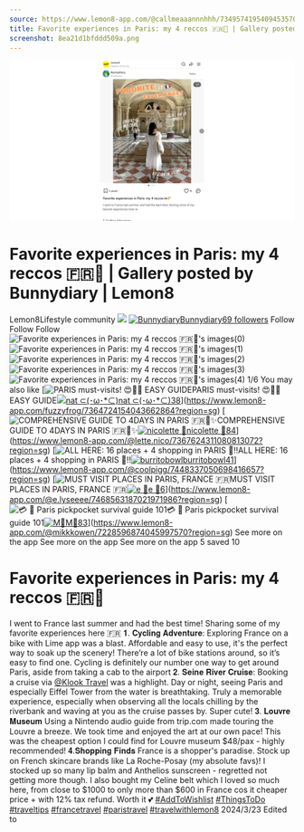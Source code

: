 ```yaml
---
source: https://www.lemon8-app.com/@callmeaaannnhhh/7349574195409453570?region=sg
title: Favorite experiences in Paris: my 4 reccos 🇫🇷🥐 | Gallery posted by Bunnydiary | Lemon8
screenshot: 8ea21d1bfddd509a.png
---
```



![Post Screenshot](8ea21d1bfddd509a.png)
# Favorite experiences in Paris: my 4 reccos 🇫🇷🥐 | Gallery posted by Bunnydiary | Lemon8
[](https://www.lemon8-app.com/feed/foryou?region=sg)
Lemon8Lifestyle community
[](https://www.lemon8-app.com/search/sug?region=sg)![](https://lemon8.onelink.me/FMQw?pid=website_direct&af_force_dp=false&af_dp=snssdk2657%3A%2F%2Farticle_detail_page%3Fgroup_id%3D7349574195409453570%26pid%3Dwebsite_direct&retargeting=true&ab_version=73512074&af_web_dp=https%3A%2F%2Fplay.google.com%2Fstore%2Fapps%2Fdetails%3Fid%3Dcom.bd.nproject&amp_extra=%7B%22seo_page_id%22%3A%22266810530977464422%22%2C%22traffic_type%22%3A%22website_direct%22%2C%22web_id%22%3A%227481930785986512392%22%2C%22enter_position%22%3A%22smart_banner%22%2C%22enter_page_id%22%3A%227349574195409453570%22%2C%22enter_page_type%22%3A%22article%22%7D)
[![Bunnydiary](https://p16-lemon8-sign-sg.tiktokcdn.com/user-avatar-alisg/4074d8da27631072a6888cfd895a76ea~tplv-sdweummd6v-shrink:120:0:q75.webp?lk3s=66c60501&source=feed_user&x-expires=1744632000&x-signature=F2UjVCDdjLkW%2F6sCwQ2foqXGUnQ%3D)](https://www.lemon8-app.com/@callmeaaannnhhh?region=sg)[Bunnydiary69 followers](https://www.lemon8-app.com/@callmeaaannnhhh?region=sg)
Follow
Follow
Follow
![Favorite experiences in Paris: my 4 reccos 🇫🇷🥐's images\(0\)](https://p16-lemon8-sign-sg.tiktokcdn.com/tos-alisg-v-a3e477-sg/osPQApfIwfA7G5XYhLdp2FIAeGx5eTTk2AJ8HA~tplv-sdweummd6v-wap-logo-v1:QGNhbGxtZWFhYW5ubmhoaA==:1080:0.webp?lk3s=66c60501&source=wap_large_logo_image&x-expires=1744632000&x-signature=S1qefUszvqFv1wMvIuPs0eTi%2FFY%3D)
![Favorite experiences in Paris: my 4 reccos 🇫🇷🥐's images\(1\)](https://p16-lemon8-sign-sg.tiktokcdn.com/tos-alisg-v-a3e477-sg/oQAedL8KT5P2TGxkQa7GpwAfHFI2fXtAAAJeIh~tplv-sdweummd6v-wap-logo-v1:QGNhbGxtZWFhYW5ubmhoaA==:1080:0.webp?lk3s=66c60501&source=wap_large_logo_image&x-expires=1744632000&x-signature=9wAzSRXwWGQaAqoz6A1BwE3Q3ts%3D)
![Favorite experiences in Paris: my 4 reccos 🇫🇷🥐's images\(2\)](https://p16-lemon8-sign-sg.tiktokcdn.com/tos-alisg-v-a3e477-sg/oETGLJfwd2xAkH8eIAA5IecpA7flXQThNGP2A9~tplv-sdweummd6v-wap-logo-v1:QGNhbGxtZWFhYW5ubmhoaA==:1080:0.webp?lk3s=66c60501&source=wap_large_logo_image&x-expires=1744632000&x-signature=ivZ%2F4YPtMueZfQyIrnBxSxPJ%2Fyc%3D)
![Favorite experiences in Paris: my 4 reccos 🇫🇷🥐's images\(3\)](https://p16-lemon8-sign-sg.tiktokcdn.com/tos-alisg-v-a3e477-sg/okIeQAGA278fTSMXhXHM8I3De8j2pQAAAfd5JT~tplv-sdweummd6v-wap-logo-v1:QGNhbGxtZWFhYW5ubmhoaA==:1080:0.webp?lk3s=66c60501&source=wap_large_logo_image&x-expires=1744632000&x-signature=nj8aY5oglmCkHIQWvLE7iuzcvI4%3D)
![Favorite experiences in Paris: my 4 reccos 🇫🇷🥐's images\(4\)](https://p16-lemon8-sign-sg.tiktokcdn.com/tos-alisg-v-a3e477-sg/oMQ28AXTdo4wRpgeGGIPkfLHSAAJfAexI72Ah5~tplv-sdweummd6v-wap-logo-v1:QGNhbGxtZWFhYW5ubmhoaA==:1080:0.webp?lk3s=66c60501&source=wap_large_logo_image&x-expires=1744632000&x-signature=msLmYs%2BVbR64gPld1NGmdK6E1pw%3D)
1/6
You may also like
[![PARIS must-visits! 😍📌✨ EASY GUIDE](https://p16-lemon8-sign-sg.tiktokcdn.com/tos-alisg-v-a3e477-sg/oAAbE9VEkAZiAABTTgAw4txszYwP0PdiABIjA~tplv-sdweummd6v-shrink:640:0:q50.webp?lk3s=66c60501&source=seo_middle_feed_list&x-expires=1773576000&x-signature=zQ7L%2FR5MTbfIZpASsJ4WIVWdL78%3D)PARIS must-visits! 😍📌✨ EASY GUIDE[![nat ⊂\(･ω･*⊂\)](https://p16-lemon8-sign-sg.tiktokcdn.com/user-avatar-alisg/3b62e4df79c5bcb21ed242655b1c5c0a~tplv-sdweummd6v-shrink:120:0:q75.jpeg?lk3s=66c60501&source=feed_user&x-expires=1744632000&x-signature=1x4O76AZHfvKq7gsJ%2FBRH28X9Oc%3D)nat ⊂(･ω･*⊂)38](https://www.lemon8-app.com/fuzzyfrog?region=sg)](https://www.lemon8-app.com/fuzzyfrog/7364724154043662864?region=sg)
[![COMPREHENSIVE GUIDE TO 4DAYS IN PARIS 🇫🇷🥐✨](https://p16-lemon8-sign-sg.tiktokcdn.com/tos-alisg-v-a3e477-sg/o4eX2A8I2AneL3DQWAAimgAfQTbYQtGRypeGLJ~tplv-sdweummd6v-shrink:640:0:q50.webp?lk3s=66c60501&source=seo_middle_feed_list&x-expires=1773576000&x-signature=QnQU5QgJXRf1G5w3Xk7gpGhgbjE%3D)COMPREHENSIVE GUIDE TO 4DAYS IN PARIS 🇫🇷🥐✨[![nicolette 🌿](https://p16-lemon8-sign-sg.tiktokcdn.com/user-avatar-alisg/739e98dfe0ffa105e666db62754bb228~tplv-sdweummd6v-shrink:120:0:q75.jpeg?lk3s=66c60501&source=feed_user&x-expires=1744632000&x-signature=eTxvy7Y9gKKpz0Fc4VzkXqAq7ro%3D)nicolette 🌿84](https://www.lemon8-app.com/@lette.nico?region=sg)](https://www.lemon8-app.com/@lette.nico/7367624311080813072?region=sg)
[![ALL HERE: 16 places + 4 shopping in PARIS 🫢‼️](https://p16-lemon8-sign-sg.tiktokcdn.com/tos-alisg-v-a3e477-sg/oo40NAAZzBB5XdadC3iighBuerE2H1AIEGfnQu~tplv-sdweummd6v-shrink:640:0:q50.webp?lk3s=66c60501&source=seo_middle_feed_list&x-expires=1773576000&x-signature=8sBrYcQZVwNzXADLHDBMIIulAYk%3D)ALL HERE: 16 places + 4 shopping in PARIS 🫢‼️[![burritobowl](https://p16-lemon8-sign-sg.tiktokcdn.com/user-avatar-alisg/b303ccd8aaef745a9f5cf2d1f96124d3~tplv-sdweummd6v-shrink:120:0:q75.jpeg?lk3s=66c60501&source=feed_user&x-expires=1744632000&x-signature=QRYHxydLXr4uW1gar6uop6z3n9M%3D)burritobowl41](https://www.lemon8-app.com/@coolpigg?region=sg)](https://www.lemon8-app.com/@coolpigg/7448337050698416657?region=sg)
[![MUST VISIT PLACES IN PARIS, FRANCE 🇫🇷](https://p16-lemon8-sign-sg.tiktokcdn.com/tos-alisg-v-a3e477-sg/o0YcCBS1l6Ug0pZZwAIlPBiqWPAbEAz5piAyP~tplv-sdweummd6v-shrink:640:0:q50.webp?lk3s=66c60501&source=seo_middle_feed_list&x-expires=1773576000&x-signature=Qf3f83RlXDNj86cCTjGII0t67uM%3D)MUST VISIT PLACES IN PARIS, FRANCE 🇫🇷[![e 🤍](https://p16-lemon8-sign-sg.tiktokcdn.com/user-avatar-alisg/b29bab6568ac5aa6bba03127474da973~tplv-sdweummd6v-shrink:120:0:q75.jpeg?lk3s=66c60501&source=feed_user&x-expires=1744632000&x-signature=x0wbMUA8he84ZSnVOZOjBEX46Gg%3D)e 🤍6](https://www.lemon8-app.com/@e.lyseeee?region=sg)](https://www.lemon8-app.com/@e.lyseeee/7468563187021971986?region=sg)
[![💳 🥷 Paris pickpocket survival guide 101](https://p16-lemon8-sign-sg.tiktokcdn.com/tos-alisg-v-a3e477-sg/83868c8420b74294b91b464162bb234b~tplv-sdweummd6v-shrink:640:0:q50.webp?lk3s=66c60501&source=seo_middle_feed_list&x-expires=1773576000&x-signature=RKbBDY6NwsisRtIrXWaFIhKOBKY%3D)💳 🥷 Paris pickpocket survival guide 101[![M🐹](https://p16-lemon8-sign-sg.tiktokcdn.com/user-avatar-alisg/22841b927145faaa47200d610badc62f~tplv-sdweummd6v-shrink:120:0:q75.jpeg?lk3s=66c60501&source=feed_user&x-expires=1744632000&x-signature=R%2FOZgXRp4IK%2BZmzjxB6kci6uxyY%3D)M🐹83](https://www.lemon8-app.com/@mikkkowen?region=sg)](https://www.lemon8-app.com/@mikkkowen/7228596874045997570?region=sg)
See more on the app
See more on the app
See more on the app
5 saved
10
# Favorite experiences in Paris: my 4 reccos 🇫🇷🥐
I went to France last summer and had the best time! Sharing some of my favorite experiences here 🇫🇷
𝟏. 𝐂𝐲𝐜𝐥𝐢𝐧𝐠 𝐀𝐝𝐯𝐞𝐧𝐭𝐮𝐫𝐞:
Exploring France on a bike with Lime app was a blast. Affordable and easy to use, it's the perfect way to soak up the scenery! There’re a lot of bike stations around, so it’s easy to find one. Cycling is definitely our number one way to get around Paris, aside from taking a cab to the airport
𝟐. 𝐒𝐞𝐢𝐧𝐞 𝐑𝐢𝐯𝐞𝐫 𝐂𝐫𝐮𝐢𝐬𝐞:
Booking a cruise via [@Klook Travel](https://www.lemon8-app.com/user/6961359531747607553/share?region=sg) was a highlight. Day or night, seeing Paris and especially Eiffel Tower from the water is breathtaking. Truly a memorable experience, especially when observing all the locals chilling by the riverbank and waving at you as the cruise passes by. Super cute!
𝟑. 𝐋𝐨𝐮𝐯𝐫𝐞 𝐌𝐮𝐬𝐞𝐮𝐦
Using a Nintendo audio guide from trip.com made touring the Louvre a breeze. We took time and enjoyed the art at our own pace! This was the cheapest option I could find for Louvre museum $48/pax - highly recommended! 
𝟒.𝐒𝐡𝐨𝐩𝐩𝐢𝐧𝐠 𝐅𝐢𝐧𝐝𝐬
France is a shopper's paradise. Stock up on French skincare brands like La Roche-Posay (my absolute favs)! I stocked up so many lip balm and Anthelios sunscreen - regretted not getting more though. I also bought my Celine belt which I loved so much here, from close to $1000 to only more than $600 in France cos it cheaper price + with 12% tax refund. Worth it 💕
[#AddToWishlist](https://www.lemon8-app.com/topic/7340916794481246210?region=sg) [#ThingsToDo](https://www.lemon8-app.com/topic/7111701935669395457?region=sg) [#traveltips](https://www.lemon8-app.com/topic/7195794094470250501?region=sg) [#francetravel](https://www.lemon8-app.com/topic/7216114915265249286?region=sg) [#paristravel](https://www.lemon8-app.com/topic/7209352672976666630?region=sg) [#travelwithlemon8](https://www.lemon8-app.com/topic/7145776166082789381?region=sg)
2024/3/23 Edited to
#